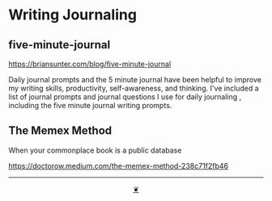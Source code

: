 # Writing Journaling

## five-minute-journal

https://briansunter.com/blog/five-minute-journal

Daily journal prompts and the 5 minute journal have been helpful to improve my writing skills, productivity, self-awareness, and thinking. I've included a list of journal prompts and journal questions I use for daily journaling , including the five minute journal writing prompts.


## The Memex Method

When your commonplace book is a public database

https://doctorow.medium.com/the-memex-method-238c71f2fb46


***

<center title="Hello! Click me to go up to the top" ><a class=aDingbat href=javascript:window.scrollTo(0,0);> ❦ </a></center>

